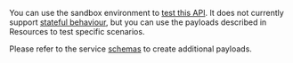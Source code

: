 You can use the sandbox environment to [test this API](https://developer.service.hmrc.gov.uk/api-documentation/docs/testing).
It does not currently support [stateful behaviour](https://developer.service.hmrc.gov.uk/api-documentation/docs/testing/stateful-behaviour),
but you can use the payloads described in Resources to test specific scenarios.

Please refer to the service [schemas](https://github.com/hmrc/ras-api/tree/master/resources/public/api/conf/1.0/schemas) to create additional payloads.